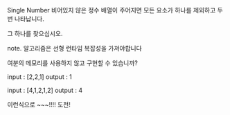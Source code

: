 Single Number
비어있지 않은 정수 배열이 주어지면 모든 요소가 하나를 제외하고 두번 나타납니다.

그 하나를 찾으십시오.

note. 알고리즘은 선형 런타임 복잡성을 가져야합니다

여분의 메모리를 사용하지 않고 구현할 수 있습니까?

input : [2,2,1]
output : 1

input : [4,1,2,1,2]
output : 4

이런식으로 ~~~!!!! 도전!

